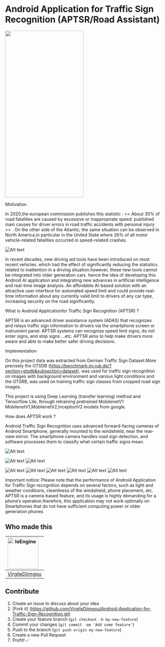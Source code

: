 # Android Application for Traffic Sign Recognition (APTSR/Road Assistant)


<img src="https://github.com/VirgileDjimgou/Android-Application-for-Traffic-Sign-Recognition/blob/master/Doc/Record_gif.gif" width="255" height="540">


Motivation

In 2020,the european commission publishes this statistic : <<  About 30% of road fatalities are caused by excessive or inappropriate speed. published main causes for driver errors in road traffic accidents with personal injury >> . On the other side of the Atlantic; the same situation can be observed in North America,in particular in the United State where 26% of all motor vehicle-related fatalities occurred in speed-related crashes.

![Alt text](roadTrafficFatalities.PNG)

In recent decades, new driving aid tools have been introduced on most recent vehicles. which had the effect of significantly reducing the statistics related to inattention in a driving situation.however, these new tools cannot be integrated into older generation cars. hence the idea of developing this Android AI application and integrating new advances in artificial intelligence and real-time image analysis. An affordable AI-based solution with an attractive user interface for automated speed limit and could provide real-time information about any currently valid limit to drivers of any car type, increasing security on the road significantly.


What is Android Applicationfor Traffic Sign Recognition (APTSR) ? 

APTSR is an advanced driver assistance system (ADAS) that recognizes and relays traffic sign information to drivers via the smartphone screen or instrument panel. APTSR systems can recognize speed limit signs, do not enter signs, and stop signs ...etc. APTSR aims to help make drivers more aware and able to make better safer driving decisions.  

Implementation

On this project data was extracted from German Traffic Sign Dataset.More precisely the GTSDB (https://benchmark.ini.rub.de/?section=gtsdb&subsection=dataset), was used for traffic sign recognition on images with background environment and various light conditions and the GTSRB, was used on training traffic sign classes from cropped road sign images.

This project is using Deep Learning (transfer learning) method and Tensorflow Lite, through retraining pretrained MobilenetV1 MobilenetV1,MobilenetV2,InceptionV2 models from google.

How does APTSR work ? 

Android Traffic Sign Recognition uses advanced forward-facing cameras of Android Smartphone, generally mounted to the windshield, near the rear-view mirror. The smartphone camera handles road sign detection, and software processes them to classify what certain traffic signs mean. 

![Alt text](trafficrecognition-1.PNG)


![Alt text](Screenshot_2023-08-22-02-51-07-09_7c812a5677f73e9833a2910b939c9785.jpg) ![Alt text](Screenshot_2023-08-22-02-50-56-65_7c812a5677f73e9833a2910b939c9785.jpg)

![Alt text](Screenshot_2023-08-22-02-51-31-01_7c812a5677f73e9833a2910b939c9785.jpg) ![Alt text](Screenshot_2023-08-22-02-52-01-92_7c812a5677f73e9833a2910b939c9785.jpg) ![Alt text](Screenshot_2023-08-22-02-54-16-63_7c812a5677f73e9833a2910b939c9785.jpg) ![Alt text](Screenshot_2023-08-22-02-54-23-11_7c812a5677f73e9833a2910b939c9785.jpg) ![Alt text](Screenshot_2023-08-22-02-54-54-83_7c812a5677f73e9833a2910b939c9785.jpg) ![Alt text](Screenshot_2023-08-22-02-55-02-13_7c812a5677f73e9833a2910b939c9785.jpg)

Important notice:
Please note that the performance of Android Application for Traffic Sign recognition depends on several factors, such as light and weather conditions, cleanliness of the windshield, phone placement, etc.
APTSR is a camera-based feature, and its usage is highly demanding for a phone’s operation.therefore, this application may not work optimally on Smartphones that do not have sufficient computing power or older generation phones

 Who made this
--------------

| <a href="https://github.com/VirgileDjimgou"><img src="https://avatars1.githubusercontent.com/u/8148300?s=400&v=4" alt="IoEngine" align="left" height="100" width="100" /></a>
|---
| [VirgileDjimgou](https://github.com/VirgileDjimgou)



Contribute
----------

1. Create an issue to discuss about your idea
2. [Fork it] (https://github.com/VirgileDjimgou/Android-Application-for-Traffic-Sign-Recognition.git)
3. Create your feature branch (`git checkout -b my-new-feature`)
4. Commit your changes (`git commit -am 'Add some feature'`)
5. Push to the branch (`git push origin my-new-feature`)
6. Create a new Pull Request
7. Profit! :white_check_mark:
